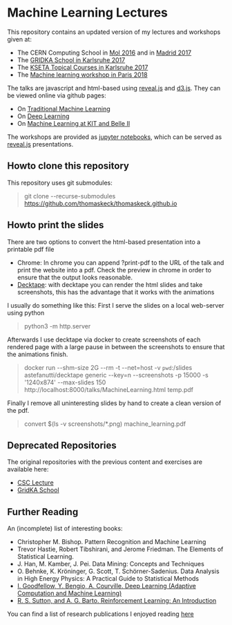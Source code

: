 # Machine Learning Lectures

This repository contains an updated version of my lectures and workshops given at:
  - The CERN Computing School in [Mol 2016](https://indico.cern.ch/event/502875/) and in [Madrid 2017](https://indico.cern.ch/event/581756/)
  - The [GRIDKA School in Karlsruhe 2017](https://indico.scc.kit.edu/indico/event/285/)
  - The [KSETA Topical Courses in Karlsruhe 2017](http://www.kseta.kit.edu/690.php)
  - The [Machine learning workshop in Paris 2018](http://www2.iap.fr/users/charnock/conferences/ML2018)

The talks are javascript and html-based using [reveal.js](https://revealjs.com/) and [d3.js](https://d3js.org/). They can be viewed online via github pages:
  - On [Traditional Machine Learning](https://thomaskeck.github.io/talks/MachineLearning.html)
  - On [Deep Learning](https://thomaskeck.github.io/talks/DeepLearning.html)
  - On [Machine Learning at KIT and Belle II](https://thomaskeck.github.io/talks/PhDThesis.html)

The workshops are provided as [jupyter notebooks](http://jupyter.org/), which can be served as [reveal.js](https://revealjs.com/) presentations.

## Howto clone this repository

This repository uses git submodules:

> git clone --recurse-submodules https://github.com/thomaskeck/thomaskeck.github.io


## Howto print the slides

There are two options to convert the html-based presentation into a printable pdf file
- Chrome: In chrome you can append ?print-pdf to the URL of the talk and print the website into a pdf. Check the preview in chrome in order to ensure that the output looks reasonable.
- [Decktape](https://github.com/astefanutti/decktape): with decktape you can render the html slides and take screenshots, this has the advantage that it works with the animations

I usually do something like this:
First I serve the slides on a local web-server using python

> python3 -m http.server

Afterwards I use decktape via docker to create screenshots of each rendered page with a large pause in between the screenshots to ensure that the animations finish.

> docker run --shm-size 2G --rm -t --net=host -v `pwd`:/slides astefanutti/decktape  generic --key=n --screenshots -p 15000 -s '1240x874' --max-slides 150 http://localhost:8000/talks/MachineLearning.html temp.pdf

Finally I remove all uninteresting slides by hand to create a clean version of the pdf.

> convert $(ls -v screenshots/*.png) machine_learning.pdf

## Deprecated Repositories

The original repositories with the previous content and exercises are available here:
  - [CSC Lecture](https://github.com/thomaskeck/MultivariateClassificationLecture)
  - [GridKA School](https://github.com/thomaskeck/GridKaSchool)


## Further Reading

An (incomplete) list of interesting books:

  - Christopher M. Bishop. Pattern Recognition and Machine Learning
  - Trevor Hastie, Robert Tibshirani, and Jerome Friedman. The Elements of Statistical Learning.
  - J. Han, M. Kamber, J. Pei. Data Mining: Concepts and Techniques 
  - O. Behnke, K. Kröninger, G. Scott, T. Schörner-Sadenius. Data Analysis in High Energy Physics: A Practical Guide to Statistical Methods
  - [I. Goodfellow, Y. Bengio, A. Courville. Deep Learning (Adaptive Computation and Machine Learning)](http://www.deeplearningbook.org/)
  - [R. S. Sutton, and A. G. Barto. Reinforcement Learning: An Introduction](http://incompleteideas.net/book/the-book-2nd.html)


You can find a list of research publications I enjoyed reading [here](https://thomaskeck.github.io/articles/)

